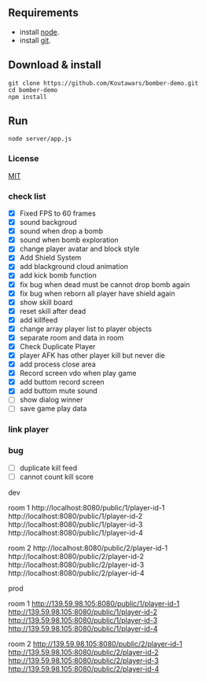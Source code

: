 ## Requirements
* install [node](https://nodejs.org/es/download/). </br>
* install [git](https://git-scm.com/downloads).
## Download & install
```console
git clone https://github.com/Koutawars/bomber-demo.git
cd bomber-demo
npm install
```
## Run
```console
node server/app.js
```
### License

[MIT](/LICENSE)

### check list
- [x] Fixed FPS to 60 frames
- [x] sound backgroud
- [x] sound when drop a bomb
- [x] sound when bomb exploration
- [x] change player avatar and block style
- [x] Add Shield System
- [x] add blackground cloud animation
- [x] add kick bomb function
- [x] fix bug when dead must be cannot drop bomb again
- [x] fix bug when reborn all player have shield again
- [x] show skill board
- [x] reset skill after dead
- [x] add killfeed
- [x] change array player list to player objects
- [x] separate room and data in room
- [x] Check Duplicate Player
- [x] player AFK has other player kill but never die
- [x] add process close area
- [x] Record screen vdo when play game
- [x] add buttom record screen
- [x] add buttom mute sound
- [ ] show dialog winner
- [ ] save game play data
### link player

### bug
- [ ] duplicate kill feed
- [ ] cannot count kill score 

dev

room 1
http://localhost:8080/public/1/player-id-1
http://localhost:8080/public/1/player-id-2
http://localhost:8080/public/1/player-id-3
http://localhost:8080/public/1/player-id-4

room 2
http://localhost:8080/public/2/player-id-1
http://localhost:8080/public/2/player-id-2
http://localhost:8080/public/2/player-id-3
http://localhost:8080/public/2/player-id-4


prod



room 1
http://139.59.98.105:8080/public/1/player-id-1
http://139.59.98.105:8080/public/1/player-id-2
http://139.59.98.105:8080/public/1/player-id-3
http://139.59.98.105:8080/public/1/player-id-4

room 2
http://139.59.98.105:8080/public/2/player-id-1
http://139.59.98.105:8080/public/2/player-id-2
http://139.59.98.105:8080/public/2/player-id-3
http://139.59.98.105:8080/public/2/player-id-4